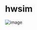 # hwsim

![image](https://github.com/Jimmy01240397/CTF-writeup/assets/57281249/529acdb2-4e5d-4db2-96d5-c55d8a1d3fa4)
